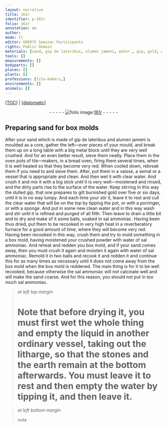 ```yaml
---
layout: narrative
title: 161r
identifier: p-161r
folio: 161r
annotation: no
author:
mode: tl
editor: GR8975 Seminar Participants
rights: Public Domain
materials: [sand, gip de lateribus, alumen jameni, water., gip, gold, water, sal ammoniac, water of sal ammoniac, litharge, stones, earth]
tools: []
measurements: []
bodyparts: []
places: []
plants: []
professions: [tile-makers,]
environments: []
animals: []
---
```


<p><a href="{{ site.baseurl }}/translation/">[TOC]</a> | <a href="{{ site.baseurl }}/texts/p-161r_tc/" target="_blank">[diplomatic]</a></p><div class="folio" align="center">- - - - - <a href="http://gallica.bnf.fr/ark:/12148/btv1b10500001g/f327.item.r=" target="_blank"><img src="https://cu-mkp.github.io/2017-workshop-edition/assets/photo-icon.png" alt="folio image: " style="display:inline-block; margin-bottom:-3px;"/>161r</a> - - - - - </div>  
  

## Preparing <span class="m">sand</span> for box molds

 
After your <span class="m">sand</span> which is made of <span class="m">gip de lateribus</span> and <span class="m">alumen jameni</span> is moulded as a core, gather the left—over pieces of your mould, and break them up on a long table with a big metal block until they are very well crushed. And for an even better result, sieve them neatly. Place them in the oven pots of <span class="pro">tile—makers,</span> in a bread oven, firing them several times, when it is well heated so that they become very red. When cooled down, rebreak them if you need to and sieve them. After, put them in a vaisse, a semal or a vessel that is appropriate and clean. And then wet it with clear <span class="m">water.</span> And crush it and mix it with a big stick until it is very well—moistened and rinsed, and the dirty parts rise to the surface of the water. Keep stirring in this way the dulled <span class="m">gip</span>, that one prepares to gilt burnished <span class="m">gold</span> over five or six days, until it is in no way lumpy. And each time your stir it, leave it to rest and cull the clear <span class="m">water</span> that will be on the top by tipping the pot, or with a porringer, or with a sponge. And put in some new clean <span class="m">water</span> and in this way wash and stir until it is refined and purged of all filth. Then leave to drain a little bit and to dry and make of it some balls, soaked in <span class="m">sal ammoniac</span>. Having been thus dried, put them to be recooked in very high heat in a reverberatory furnace for a good amount of time, where they will become very red. Having been recooked in this way, crush them and try to mold something in a box mold, having moistened your crushed powder with <span class="m">water of sal ammoniac</span>. And reheat and redden you box mold, and if your <span class="m">sand</span> comes away, then you must crush it again and moisten it again with <span class="m">water of sal ammoniac</span>. Remold it in two balls and recook it and redden it and continue this for as many times as necessary until it does not come away from the box mold when the box mold is reddened. The main thing is for it to be well recooked, because otherwise the <span class="m">sal ammoniac</span> will not calcinate well and will make the <span class="m">sand</span> coarse. And for this reason, you should not put in too much <span class="m">sal ammoniac</span>.
 
> *at left top margin*
> 
> 
>   # Note that before drying it, you must first wet the whole thing and empty the liquid in another ordinary vessel, taking out the <span class="m">litharge</span>, so that the <span class="m">stones</span> and the <span class="m">earth</span> remain at the bottom afterwards. You must leave it to rest and then empty the <span class="m">water</span> by tipping it, and then leave it.
 
> *at left bottom margin*
> 
> 
>   nota
 
